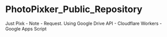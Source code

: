# PhotoPixker_Public_Repository
Just Pixk - Note - Request. Using Google Drive API - Cloudflare Workers - Google Apps Script
